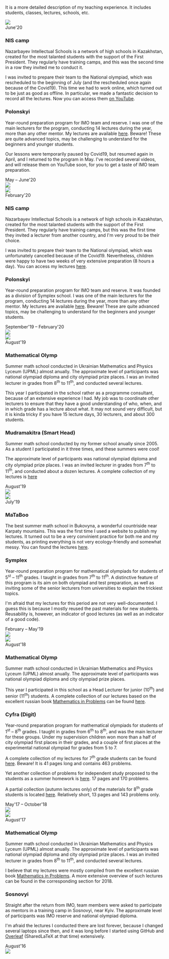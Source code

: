<p class="mt-3">
  It is a more detailed description of my teaching experience.  It includes students, classes, lectures, schools, etc.
</p>

<div class="row">
    <div class="col-5 text-right">
        <img src="./assets/nis.jpg" class="rounded-circle img-fluid" data-holder-rendered="true">
    </div>
    <div class="col-2 text-center">
        June'20
    </div>
    <div class="col-5 text-left">
        <h3>
            NIS camp
        </h3>
        <p>
            Nazarbayev Intellectual Schools is a network of high schools in Kazakhstan, created for the most talanted students with the support of the First President.   They regularly have training camps, and this was the second time in a row they invited me to conduct it.  
        </p>
        <p>
            I was invited to prepare their team to the National olympiad, which was rescheduled to the beginning of July (and the rescheduled once again because of the Covid19).  This time we had to work online, which turned out to be just as good as offline.  In particular, we made a fantastic decision to record all the lectures.  Now you can access them <a href="https://www.youtube.com/playlist?list=PL5XMnwBFMSgfhYAR069_s8iKkQYO59BzX">on YouTube</a>.
        </p>
    </div>
</div>

<div class="row">
    <div class="col-5 text-right">
        <h3>
            Polonskyi
        </h3>
        <p>
            Year-round preparation program for IMO team and reserve.  I was one of the main lecturers for the program, conducting 14 lectures during the year, more than any other mentor.  My lectures are available <a href="https://sky-nik.github.io/teaching/sources/polonskyi/">here</a>.  Beware!  These are quite advanced topics, may be challenging to understand for the beginners and younger students.
        </p>
        <p>
            Our lessons were temporarily paused by Covid19, but resumed again in April, and I returned to the program in May.  I've recorded several videos, and will release them on YouTube soon, for you to get a taste of IMO team preparation. 
        </p>
    </div>
    <div class="col-2 text-center">
        May &ndash; June'20
    </div>
    <div class="col-5 text-left">
        <img src="./assets/polonskyi.png" class="rounded-circle img-fluid" data-holder-rendered="true">
    </div>
</div>

<div class="row">
    <div class="col-5 text-right">
        <img src="./assets/nis.jpg" class="rounded-circle img-fluid" data-holder-rendered="true">
    </div>
    <div class="col-2 text-center">
        February'20
    </div>
    <div class="col-5 text-left">
        <h3>
            NIS camp
        </h3>
        <p>
            Nazarbayev Intellectual Schools is a network of high schools in Kazakhstan, created for the most talanted students with the support of the First President.   They regularly have training camps, but this was the first time they invited a lecturer from another country, and I'm very proud to be their choice.  
        </p>
        <p>
            I was invited to prepare their team to the National olympiad, which was unfortunately cancelled because of the Covid19.  Nevertheless, children were happy to have two weeks of very extensive preparation (8 hours a day).  You can access my lectures <a href="https://sky-nik.github.io/teaching/sources/Kazakhstan/">here</a>.
        </p>
    </div>
</div>

<div class="row">
    <div class="col-5 text-right">
        <h3>
            Polonskyi
        </h3>
        <p>
            Year-round preparation program for IMO team and reserve.  It was founded as a division of Symplex school.  I was one of the main lecturers for the program, conducting 14 lectures during the year, more than any other mentor.  My lectures are available <a href="https://sky-nik.github.io/teaching/sources/polonskyi/">here</a>.  Beware!  These are quite advanced topics, may be challenging to understand for the beginners and younger students.
        </p>
    </div>
    <div class="col-2 text-center">
        September'19 &ndash; February'20
    </div>
    <div class="col-5 text-left">
        <img src="./assets/polonskyi.png" class="rounded-circle img-fluid" data-holder-rendered="true">
    </div>
</div>

<div class="row">
    <div class="col-5 text-right">
        <img src="./assets/matholymp.jpg" class="rounded-circle img-fluid" data-holder-rendered="true">
    </div>
    <div class="col-2 text-center">
        August'19
    </div>
    <div class="col-5 text-left">
        <h3>
            Mathematical Olymp
        </h3>
        <p>
            Summer math school conducted in Ukrainian Mathematics and Physics Lyceum (UPML) almost anually.  The approximate level of participants was national olympiad diploma and city olympiad prize places.  I was an invited lecturer in grades from 8<sup>th</sup> to 11<sup>th</sup>, and conducted several lectures.
        </p>
        <p>
            This year I participated in the school rather as a programme consultant, because of an extensive experience I had.  My job was to coordinate other lecturers to ensure that they have a good understanding of who, when, and in which grade has a lecture about what.  It may not sound very difficult, but it is kinda tricky if you have 15 lecture days, 30 lecturers, and about 300 students.
        </p>
    </div>
</div>

<div class="row">
    <div class="col-5 text-right">
        <h3>
            Mudramakitra (Smart Head)
        </h3>
        <p>
            Summer math school conducted by my former school anually since 2005.  As a student I participated in it three times, and these summers were cool!
        </p>
        <p>
            The approximate level of participants was national olympiad diploma and city olympiad prize places.  I was an invited lecturer in grades from 7<sup>th</sup> to 11<sup>th</sup>, and conducted about a dozen lectures.  A complete collection of my lectures is <a href="./assets/mudramakitra.pdf">here</a>
        </p>
    </div>
    <div class="col-2 text-center">
        August'19
    </div>
    <div class="col-5 text-left">
        <img src="./assets/mudramakitra.png" class="rounded-circle img-fluid" data-holder-rendered="true">
    </div>
</div>

<div class="row">
    <div class="col-5 text-right">
        <img src="./assets/mataboo.png" class="rounded-circle img-fluid" data-holder-rendered="true">
    </div>
    <div class="col-2 text-center">
        July'19
    </div>
    <div class="col-5 text-left">
        <h3>
            MaTaBoo
        </h3>
        <p>
            The best summer math school in Bukovyna, a wonderful countriside near Karpaty mountains.  This was the first time I used a website to publish my lectures.  It turned out to be a very convinient practice for both me and my students, as printing everything is not very ecology-friendly and somewhat messy.  You can found the lectures <a href="https://sky-nik.github.io/teaching/sources/mataboo/">here</a>.  
        </p>
    </div>
</div>

<div class="row">
    <div class="col-5 text-right">
        <h3>
            Symplex
        </h3>
        <p>
            Year-round preparation program for mathematical olympiads for students of 5<sup>st</sup> &ndash; 11<sup>th</sup> grades.  I taught in grades from 7<sup>th</sup> to 11<sup>th</sup>.  A distinctive feature of this program is its aim on both olympiad and test preparation, as well as inviting some of the senior lecturers from universities to explain the trickiest topics.
        </p>
        <p>
            I'm afraid that my lectures for this period are not very well-documented.  I guess this is because I mostly reused the past materials for new students.  Reusability is, however, an indicator of good lectures (as well as an indicator of a good code).
        </p>
    </div>
    <div class="col-2 text-center">
        February &ndash; May'19
    </div>
    <div class="col-5 text-left">
        <img src="./assets/symplex.png" class="rounded-circle img-fluid" data-holder-rendered="true">
    </div>
</div>

<div class="row">
    <div class="col-5 text-right">
        <img src="./assets/matholymp.jpg" class="rounded-circle img-fluid" data-holder-rendered="true">
    </div>
    <div class="col-2 text-center">
        August'18
    </div>
    <div class="col-5 text-left">
        <h3>
            Mathematical Olymp
        </h3>
        <p>
            Summer math school conducted in Ukrainian Mathematics and Physics Lyceum (UPML) almost anually.  The approximate level of participants was national olympiad diploma and city olympiad prize places.
        </p>
        <p>
            This year I participated in this school as a Head Lecturer for junior (10<sup>th</sup>) and senior (11<sup>th</sup>) students.  A complete collection of our lectures based on the excellent russian book <a href="https://www.mccme.ru/free-books/olymp/matprob.pdf">Mathematics in Problems</a> can be found <a href="./assets/umpl-sms.pdf">here</a>.
        </p>
    </div>
</div>

<div class="row">
    <div class="col-5 text-right">
        <h3>
            Cyfra (Digit)
        </h3>
        <p>
            Year-round preparation program for mathematical olympiads for students of 1<sup>st</sup> &ndash; 8<sup>th</sup> grades.  I taught in grades from 6<sup>th</sup> to 8<sup>th</sup>, and was the main lecturer for these groups.  Under my supervision children won more than a half of city olympiad first places in their grades, and a couple of first places at the experimental national olympiad for grades from 5 to 7.
        </p>
        <p>
            A complete collection of my lectures for 7<sup>th</sup> grade students can be found <a href="./assets/digit-7.pdf">here</a>.  Beware!  It is 41 pages long and contains 463 problems.
        </p>
        <p>
            Yet another collection of problems for independent study proposed to the students as a summer homework is <a href="./assets/digit-summer.pdf">here</a>.  17 pages and 170 problems. 
        </p>
        <p>
            A partial collection (autumn lectures only) of the materials for 8<sup>th</sup> grade students is located <a href="./assets/digit-8.pdf">here</a>.  Relatively short, 13 pages and 143 problems only. 
        </p>
    </div>
    <div class="col-2 text-center">
        May'17 &ndash; October'18
    </div>
    <div class="col-5 text-left">
        <img src="./assets/cyfra.jpg" class="rounded-circle img-fluid" data-holder-rendered="true">
    </div>
</div>

<div class="row">
    <div class="col-5 text-right">
        <img src="./assets/matholymp.jpg" class="rounded-circle img-fluid" data-holder-rendered="true">
    </div>
    <div class="col-2 text-center">
        August'17
    </div>
    <div class="col-5 text-left">
        <h3>
            Mathematical Olymp
        </h3>
        <p>
            Summer math school conducted in Ukrainian Mathematics and Physics Lyceum (UPML) almost anually.  The approximate level of participants was national olympiad diploma and city olympiad prize places.  I was an invited lecturer in grades from 8<sup>th</sup> to 11<sup>th</sup>, and conducted several lectures.
        </p>
        <p>
            I believe that my lectures were mostly compiled from the excellent russian book <a href="https://www.mccme.ru/free-books/olymp/matprob.pdf">Mathematics in Problems</a>.  A more extensive overview of such lectures can be found in the corresponding section for 2018.
        </p>
    </div>
</div>

<div class="row">
    <div class="col-5 text-right">
        <h3>
            Sosnovyi
        </h3>
        <p>
            Straight after the return from IMO, team members were asked to participate as mentors in a training camp in Sosnovyi, near Kyiv.  The approximate level of participants was IMO reserve and national olympiad diploma.
        </p>
        <p>
            I'm afraid the lectures I conducted there are lost forever, because I changed several laptops since then, and it was long before I started using GitHub and <a href="https://www.overleaf.com/">Overleaf</a> (SharedLaTeX at that time) extensively.
        </p>
    </div>
    <div class="col-2 text-center">
        August'16
    </div>
    <div class="col-5 text-left">
        <img src="./assets/black.png" class="rounded-circle img-fluid" data-holder-rendered="true">
    </div>
</div>